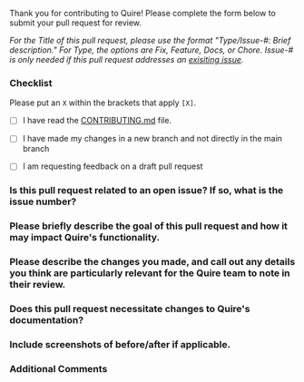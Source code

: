 Thank you for contributing to Quire! Please complete the form below to submit your pull request for review. 

*For the Title of this pull request, please use the format "Type/Issue-#: Brief description." For Type, the options are Fix, Feature, Docs, or Chore. Issue-# is only needed if this pull request addresses an [exisiting issue](https://github.com/thegetty/quire/issues).*

### Checklist 

Please put an `X` within the brackets that apply `[X]`. 

- [ ] I have read the [CONTRIBUTING.md](https://github.com/thegetty/quire/blob/main/CONTRIBUTING.md) file.

- [ ] I have made my changes in a new branch and not directly in the main branch

- [ ] I am requesting feedback on a draft pull request


### Is this pull request related to an open issue? If so, what is the issue number?



### Please briefly describe the goal of this pull request and how it may impact Quire's functionality.


### Please describe the changes you made, and call out any details you think are particularly relevant for the Quire team to note in their review.


### Does this pull request necessitate changes to Quire's documentation?



### Include screenshots of before/after if applicable.



### Additional Comments

